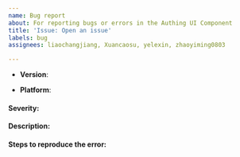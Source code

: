 ```yaml
---
name: Bug report
about: For reporting bugs or errors in the Authing UI Component
title: 'Issue: Open an issue'
labels: bug
assignees: liaochangjiang, Xuancaosu, yelexin, zhaoyiming0803

---
```


<!--
Thank you for reporting an issue.

This issue tracker is for bugs found within the Authing.

If you are asking a question about how to use Authing, please go: 

https://docs.authing.cn/v2/

https://forum.authing.cn/

Otherwise please fill in as much of the template below as possible.
-->

- **Version**:
<!--
Check package.json version
-->

- **Platform**:
<!--
Output of `uname -a` (UNIX), or version and 32 or 64-bit (Windows). If using in a Browser, please share the browser version as well
-->

#### Severity:
<!--
One of following:
  Critical - System crash, application panic.
  High - The main functionality of the application does not work, API breakage, repo format breakage, etc.
  Medium - A non-essential functionality does not work, performance issues, etc.
  Low - An optional functionality does not work.
  Very Low - Translation or documentation mistake. Something that won't give anyone a bad day.
-->

#### Description:
<!--
- What you did
- What happened
- What you expected to happen
-->

#### Steps to reproduce the error:
<!--
If possible, please provide code or github repo that demonstrates the problem, keeping it as simple and free of external dependencies as you are able
-->
